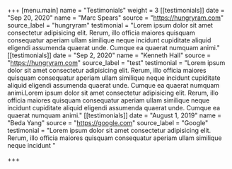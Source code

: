 +++
[menu.main]
name = "Testimonials"
weight = 3
[[testimonials]]
date = "Sep 20, 2020"
name = "Marc Spears"
source = "https://hungryram.com"
source_label = "hungryram"
testimonial = "Lorem ipsum dolor sit amet consectetur adipisicing elit. Rerum, illo officia maiores quisquam consequatur aperiam ullam similique neque incidunt cupiditate aliquid eligendi assumenda quaerat unde. Cumque ea quaerat numquam animi."
[[testimonials]]
date = "Sep 2, 2020"
name = "Kenneth Hall"
source = "https://hungryram.com"
source_label = "test"
testimonial = "Lorem ipsum dolor sit amet consectetur adipisicing elit. Rerum, illo officia maiores quisquam consequatur aperiam ullam similique neque incidunt cupiditate aliquid eligendi assumenda quaerat unde. Cumque ea quaerat numquam animi.Lorem ipsum dolor sit amet consectetur adipisicing elit. Rerum, illo officia maiores quisquam consequatur aperiam ullam similique neque incidunt cupiditate aliquid eligendi assumenda quaerat unde. Cumque ea quaerat numquam animi."
[[testimonials]]
date = "August 1, 2019"
name = "Beda Yang"
source = "https://google.com"
source_label = "Google"
testimonial = "Lorem ipsum dolor sit amet consectetur adipisicing elit. Rerum, illo officia maiores quisquam consequatur aperiam ullam similique neque incidunt "

+++
